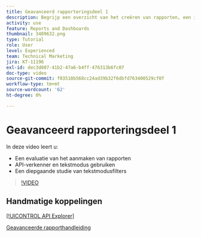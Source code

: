 ```yaml
---
title: Geavanceerd rapporteringsdeel 1
description: Begrijp een overzicht van het creëren van rapporten, een inleiding aan [!UICONTROL API explorer] en tekstwijze, en een diepgaande studie van de filters van de tekstwijze.
activity: use
feature: Reports and Dashboards
thumbnail: 3409632.png
type: Tutorial
role: User
level: Experienced
team: Technical Marketing
jira: KT-11196
exl-id: dec3d807-41b2-47a6-b4ff-476313b6fc07
doc-type: video
source-git-commit: f03518b568cc24ad39b32f6dbfd763400529cf0f
workflow-type: tm+mt
source-wordcount: '62'
ht-degree: 0%

---
```


# Geavanceerd rapporteringsdeel 1

In deze video leert u:

* Een evaluatie van het aanmaken van rapporten
* API-verkenner en tekstmodus gebruiken
* Een diepgaande studie van tekstmodusfilters

>[!VIDEO](https://video.tv.adobe.com/v/3409632/?quality=12&learn=on&enablevpops)

## Handmatige koppelingen

[[!UICONTROL API Explorer]](https://developer.adobe.com/workfront/api-explorer/)

[Geavanceerde rapporthandleiding](/help/assets/advanced-reporting-manual.pdf)
